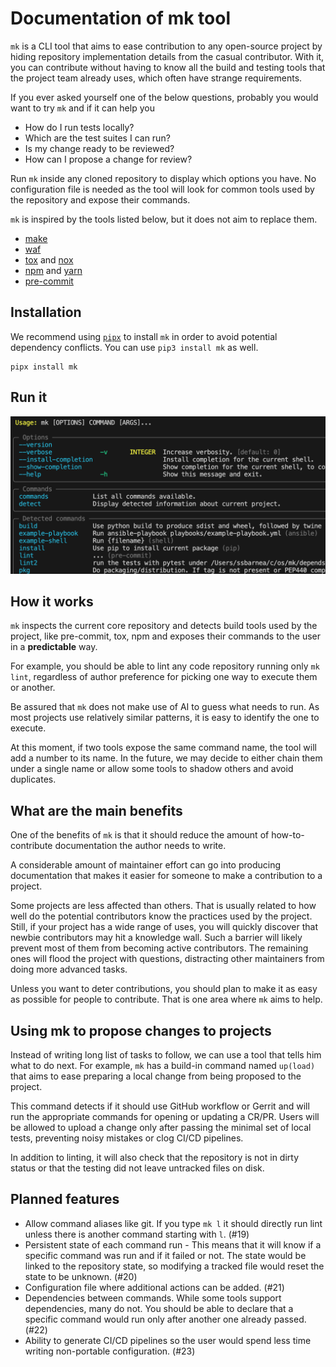 # Documentation of mk tool

`mk` is a CLI tool that aims to ease contribution to any open-source project
by hiding repository implementation details from the casual contributor.
With it, you can contribute without having to know all the build
and testing tools that the project team already uses, which often have
strange requirements.

If you ever asked yourself one of the below questions, probably you would
want to try `mk` and if it can help you

- How do I run tests locally?
- Which are the test suites I can run?
- Is my change ready to be reviewed?
- How can I propose a change for review?

Run `mk` inside any cloned repository to display which options you have. No
configuration file is needed as the tool will look for
common tools used by the repository and expose their commands.

`mk` is inspired by the tools listed below, but it does not aim to replace them.

- [make](https://www.gnu.org/software/make/)
- [waf](https://gitlab.com/ita1024/waf)
- [tox](https://github.com/tox-dev/tox/) and [nox](https://nox.thea.codes/en/stable/)
- [npm](https://www.npmjs.com/) and [yarn](https://yarnpkg.com/)
- [pre-commit](https://pre-commit.com/)

## Installation

We recommend using [`pipx`](https://pipxproject.github.io/pipx/) to install
`mk` in order to avoid potential dependency conflicts. You can use
`pip3 install mk` as well.

```shell
pipx install mk
```

## Run it

![](images/mk-social-preview.png)

## How it works

`mk` inspects the current core repository and detects build tools used
by the project, like pre-commit, tox, npm and exposes their commands to
the user in a **predictable** way.

For example, you should be able to lint any code repository running only
`mk lint`, regardless of author preference for picking one way to execute
them or another.

Be assured that `mk` does not make use of AI to guess what needs to
run. As most projects use relatively similar patterns, it is easy to identify
the one to execute.

At this moment, if two tools expose the same command name, the tool will add
a number to its name. In the future, we may decide to either chain them under
a single name or allow some tools to shadow others and avoid duplicates.

## What are the main benefits

One of the benefits of `mk` is that it should reduce the amount of
how-to-contribute documentation the author needs to write.

A considerable amount of maintainer effort can go into producing documentation
that makes it easier for someone to make a contribution to a project.

Some projects are less affected than others. That is usually related to
how well do the potential contributors know the practices used by the
project. Still, if your project has a wide range of uses, you will quickly
discover that newbie contributors may hit a knowledge wall. Such a barrier will
likely prevent most of them from becoming active contributors. The remaining
ones will flood the project with questions, distracting other maintainers from
doing more advanced tasks.

Unless you want to deter contributions, you should plan to make it as easy as
possible for people to contribute. That is one area where `mk` aims to help.

## Using mk to propose changes to projects

Instead of writing long list of tasks to follow, we can use a tool that
tells him what to do next. For example, `mk` has a build-in command named
`up(load)` that aims to ease preparing a local change from being
proposed to the project.

This command detects if it should use GitHub workflow or
Gerrit and will run the appropriate commands for opening or updating a CR/PR. Users
will be allowed to upload a change only after passing the minimal set of local
tests, preventing noisy mistakes or clog CI/CD pipelines.

In addition to linting, it will also check that the repository is
not in dirty status or that the testing did not leave untracked files on disk.

## Planned features

- Allow command aliases like git. If you type `mk l` it should directly run
  lint unless there is another command starting with `l`. (#19)
- Persistent state of each command run - This means that it will know if a
  specific command was run and if it failed or not. The state would be linked
  to the repository state, so modifying a tracked file would reset the state
  to be unknown. (#20)
- Configuration file where additional actions can be added. (#21)
- Dependencies between commands. While some tools support dependencies,
  many do not. You should be able to declare that a specific command would
  run only after another one already passed. (#22)
- Ability to generate CI/CD pipelines so the user would spend less time writing
  non-portable configuration. (#23)
